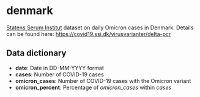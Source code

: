 # denmark

[Statens Serum Institut](https://ssi.dk) dataset on daily Omicron cases in Denmark. Details can be found here: https://covid19.ssi.dk/virusvarianter/delta-pcr

## Data dictionary
* **date**: Date in DD-MM-YYYY format
* **cases**: Number of COVID-19 cases
* **omicron_cases**: Number of COVID-19 cases with the Omicron variant
* **omicron_percent**: Percentage of *omicron_cases* within *cases*
